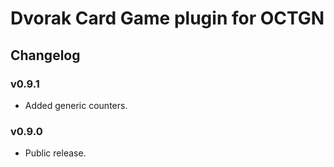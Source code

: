 ﻿Dvorak Card Game plugin for OCTGN
=================================

Changelog
---------

### v0.9.1
* Added generic counters.

### v0.9.0
* Public release.